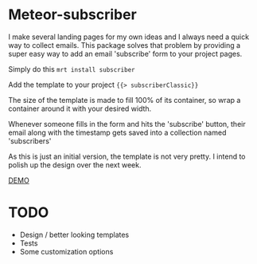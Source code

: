 Meteor-subscriber
=====

I make several landing pages for my own ideas and I always need a quick way to collect emails. This package solves that problem by providing a super easy way to add an email 'subscribe' form to your project pages. 

Simply do this
```mrt install subscriber```

Add the template to your project
```{{> subscriberClassic}}```

The size of the template is made to fill 100% of its container, so wrap a container around it with your desired width.

Whenever someone fills in the form and hits the 'subscribe' button, their email along with the timestamp gets saved into a collection named 'subscribers'

As this is just an initial version, the template is not very pretty. I intend to polish up the design over the next week. 

[DEMO]('https://subscribers.meteor.com/')

TODO
====
* Design / better looking templates
* Tests
* Some customization options